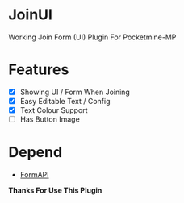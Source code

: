 # JoinUI
Working Join Form (UI) Plugin For Pocketmine-MP

# Features
- [x] Showing UI / Form When Joining
- [x] Easy Editable Text / Config
- [x] Text Colour Support
- [ ] Has Button Image

# Depend
- [FormAPI](https://poggit.pmmp.io/p/FormAPI)

**Thanks For Use This Plugin**
